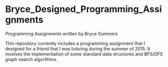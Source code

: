 # Bryce_Designed_Programming_Assignments
Programming Assignments written by Bryce Summers

This repository currently includes a programming assignment that I designed for a friend that I was tutoring during the summer of 2015.
It involves the implementation of some standard data structures and BFS/DFS graph search algorithms.
